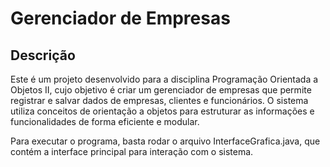 # Gerenciador de Empresas

## Descrição

Este é um projeto desenvolvido para a disciplina Programação Orientada a Objetos II, cujo objetivo é criar um gerenciador de empresas que permite registrar e salvar dados de empresas, clientes e funcionários. O sistema utiliza conceitos de orientação a objetos para estruturar as informações e funcionalidades de forma eficiente e modular.

Para executar o programa, basta rodar o arquivo InterfaceGrafica.java, que contém a interface principal para interação com o sistema.

